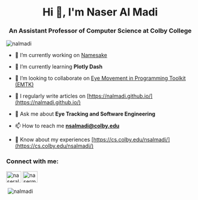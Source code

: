 <h1 align="center">Hi 👋, I'm Naser Al Madi</h1>
<h3 align="center">An Assistant Professor of Computer Science at Colby College</h3>

<p align="left"> <img src="https://komarev.com/ghpvc/?username=nalmadi&label=Profile%20views&color=0e75b6&style=flat" alt="nalmadi" /> </p>

- 🔭 I’m currently working on [Namesake](https://github.com/nalmadi/Namesake)

- 🌱 I’m currently learning **Plotly Dash**

- 👯 I’m looking to collaborate on [Eye Movement in Programming Toolkit (EMTK)](https://github.com/nalmadi/EMIP-Toolkit)

- 📝 I regularly write articles on [https://nalmadi.github.io/](https://nalmadi.github.io/)

- 💬 Ask me about **Eye Tracking and Software Engineering**

- 📫 How to reach me **nsalmadi@colby.edu**

- 📄 Know about my experiences [https://cs.colby.edu/nsalmadi/](https://cs.colby.edu/nsalmadi/)

<h3 align="left">Connect with me:</h3>
<p align="left">
<a href="https://twitter.com/naseralmadi1" target="blank"><img align="center" src="https://raw.githubusercontent.com/rahuldkjain/github-profile-readme-generator/master/src/images/icons/Social/twitter.svg" alt="naseralmadi1" height="30" width="40" /></a>
<a href="https://linkedin.com/in/nasermadi" target="blank"><img align="center" src="https://raw.githubusercontent.com/rahuldkjain/github-profile-readme-generator/master/src/images/icons/Social/linked-in-alt.svg" alt="nasermadi" height="30" width="40" /></a>
</p>


<p>&nbsp;<img align="center" src="https://github-readme-stats.vercel.app/api?username=nalmadi&show_icons=true&locale=en" alt="nalmadi" /></p>
